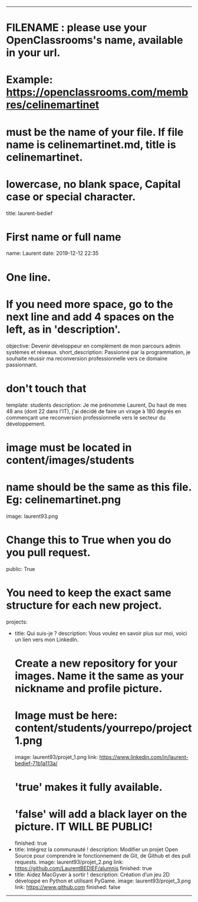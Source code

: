 ﻿---

# FILENAME : please use your OpenClassrooms's name, available in your url.
# Example: https://openclassrooms.com/membres/celinemartinet
# must be the name of your file. If file name is celinemartinet.md, title is celinemartinet.
# lowercase, no blank space, Capital case or special character.
title: laurent-bedief

# First name or full name
name: Laurent
date: 2019-12-12 22:35

# One line.
# If you need more space, go to the next line and add 4 spaces on the left, as in 'description'.
objective: Devenir développeur en complément de mon parcours admin systèmes et réseaux.
short_description: Passionné par la programmation, je souhaite réussir ma reconversion professionnelle vers ce domaine passionnant.

# don't touch that
template: students
description:
    Je me prénomme Laurent, Du haut de mes 48 ans (dont 22 dans l'IT), 
    j'ai décidé de faire un virage à 180 degrés en commençant une reconversion professionnelle 
    vers le secteur du développement.

# image must be located in content/images/students
# name should be the same as this file. Eg: celinemartinet.png
image: laurent93.png

# Change this to True when you do you pull request.
public: True

# You need to keep the exact same structure for each new project.
projects:
  - title: Qui suis-je ?
    description: Vous voulez en savoir plus sur moi, voici un lien vers mon LinkedIn.
    # Create a new repository for your images. Name it the same as your nickname and profile picture.
    # Image must be here: content/students/yourrepo/project1.png
    image: laurent93/projet_1.png
    link: https://www.linkedin.com/in/laurent-bedief-71b1a113a/
    # 'true' makes it fully available.
    # 'false' will add a black layer on the picture. IT WILL BE PUBLIC!
    finished: true
  - title: Intégrez la communauté !
    description: Modifier un projet Open Source pour comprendre le fonctionnement de Git, de Github et des pull requests. 
    image: laurent93/projet_2.png
    link: https://github.com/LaurentBEDIEF/alumnis
    finished: true
  - title: Aidez MacGyver à sortir !
    description: Création d’un jeu 2D développé en Python et utilisant PyGame.
    image: laurent93/projet_3.png
    link: https://www.github.com
    finished: false
---
